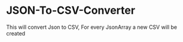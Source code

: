 # JSON-To-CSV-Converter
This will convert Json to CSV, For every JsonArray a new CSV will be created
